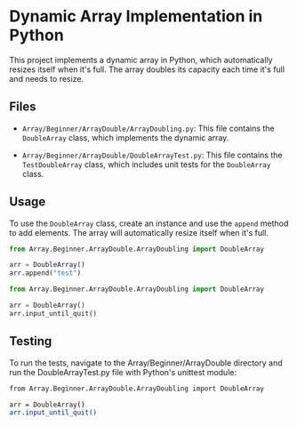 # Dynamic Array Implementation in Python

This project implements a dynamic array in Python, which automatically resizes itself when it's full. The array doubles its capacity each time it's full and needs to resize.

## Files

- `Array/Beginner/ArrayDouble/ArrayDoubling.py`: This file contains the `DoubleArray` class, which implements the dynamic array.

- `Array/Beginner/ArrayDouble/DoubleArrayTest.py`: This file contains the `TestDoubleArray` class, which includes unit tests for the `DoubleArray` class.

## Usage

To use the `DoubleArray` class, create an instance and use the `append` method to add elements. The array will automatically resize itself when it's full.

```python
from Array.Beginner.ArrayDouble.ArrayDoubling import DoubleArray

arr = DoubleArray()
arr.append("test")

from Array.Beginner.ArrayDouble.ArrayDoubling import DoubleArray

arr = DoubleArray()
arr.input_until_quit()
```

## Testing

To run the tests, navigate to the Array/Beginner/ArrayDouble directory and run the DoubleArrayTest.py file with Python's unittest module:

```bash
from Array.Beginner.ArrayDouble.ArrayDoubling import DoubleArray

arr = DoubleArray()
arr.input_until_quit()
```

